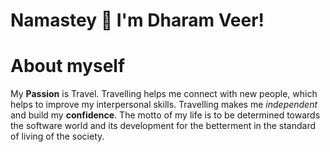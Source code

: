 # Namastey 🙏 I'm Dharam Veer!
# About myself
My **Passion** is Travel. Travelling helps me connect with new people, which helps to improve my interpersonal skills. 
Travelling makes me *independent* and build my **confidence**. 
The motto of my life is to be determined towards the software world and its development for the betterment in the standard of living of the society.
